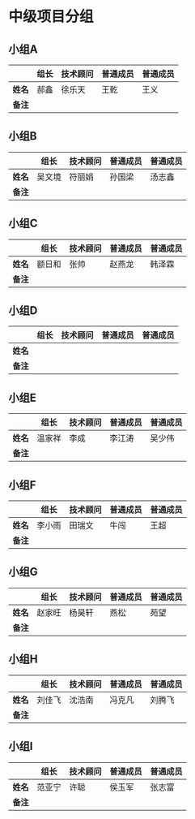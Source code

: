 # 中级项目分组

## 小组A

|        | 组长  | 技术顾问 | 普通成员 | 普通成员 |
| ------ | --- | ---- | ---- | ---- |
| **姓名** | 郝鑫  | 徐乐天  | 王乾   | 王义   |
| **备注** |     |      |      |      |

## 小组B

|        | 组长  | 技术顾问 | 普通成员 | 普通成员 |
| ------ | --- | ---- | ---- | ---- |
| **姓名** | 吴文境 | 符丽娟  | 孙国梁  | 汤志鑫  |
| **备注** |     |      |      |      |

## 小组C

|        | 组长  | 技术顾问 | 普通成员 | 普通成员 |
| ------ | --- | ---- | ---- | ---- |
| **姓名** | 额日和 | 张帅   | 赵燕龙  | 韩泽霖  |
| **备注** |     |      |      |      |

## 小组D

|        | 组长  | 技术顾问 | 普通成员 | 普通成员 |
| ------ | --- | ---- | ---- | ---- |
| **姓名** |     |      |      |      |
| **备注** |     |      |      |      |

## 小组E

|        | 组长  | 技术顾问 | 普通成员 | 普通成员 |
| ------ | --- | ---- | ---- | ---- |
| **姓名** | 温家祥 | 李成   | 李江涛  | 吴少伟  |
| **备注** |     |      |      |      |

## 小组F

|        | 组长  | 技术顾问 | 普通成员 | 普通成员 |
| ------ | --- | ---- | ---- | ---- |
| **姓名** | 李小雨 | 田瑞文  | 牛闯   | 王超   |
| **备注** |     |      |      |      |

## 小组G

|        | 组长  | 技术顾问 | 普通成员 | 普通成员 |
| ------ | --- | ---- | ---- | ---- |
| **姓名** | 赵家旺 | 杨昊轩  | 燕松   | 苑望   |
| **备注** |     |      |      |      |

## 小组H

|        | 组长  | 技术顾问 | 普通成员 | 普通成员 |
| ------ | --- | ---- | ---- | ---- |
| **姓名** | 刘佳飞 | 沈浩南  | 冯克凡  | 刘腾飞  |
| **备注** |     |      |      |      |

## 小组I

|        | 组长  | 技术顾问 | 普通成员 | 普通成员 |
| ------ | --- | ---- | ---- | ---- |
| **姓名** | 范亚宁 | 许聪   | 侯玉军  | 张志富  |
| **备注** |     |      |      |      |
